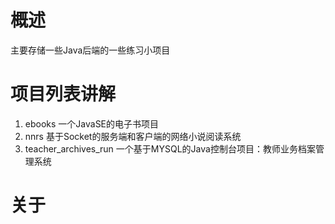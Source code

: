 # 概述
主要存储一些Java后端的一些练习小项目

# 项目列表讲解
1. ebooks 一个JavaSE的电子书项目
2. nnrs 基于Socket的服务端和客户端的网络小说阅读系统
3. teacher_archives_run 一个基于MYSQL的Java控制台项目：教师业务档案管理系统
# 关于
